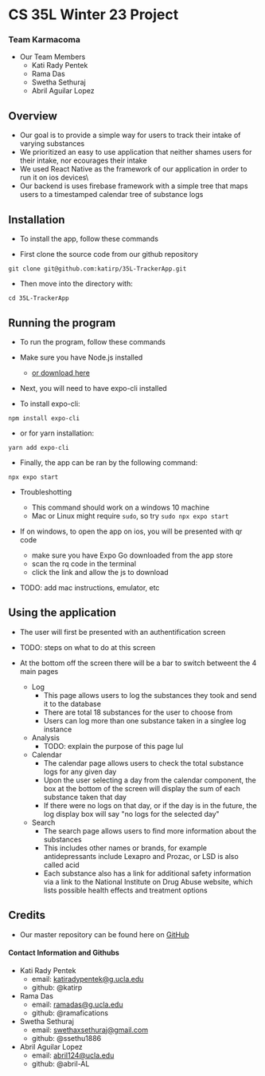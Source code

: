 # CS 35L Winter 23 Project
### Team Karmacoma
- Our Team Members
    - Kati Rady Pentek
    - Rama Das
    - Swetha Sethuraj
    - Abril Aguilar Lopez

## Overview 
- Our goal is to provide a simple way for users to track their intake of varying substances
- We prioritized an easy to use application that neither shames users for their intake, nor ecourages their intake
- We used React Native as the framework of our application in order to run it on ios devices\
- Our backend is uses firebase framework with a simple tree that maps users to a timestamped calendar tree of substance logs

## Installation
- To install the app, follow these commands

- First clone the source code from our github repository
```
git clone git@github.com:katirp/35L-TrackerApp.git
```
- Then move into the directory with:
```
cd 35L-TrackerApp
```

## Running the program
- To run the program, follow these commands

- Make sure you have Node.js installed
    - [or download here](https://nodejs.org/en/download/)
- Next, you will need to have expo-cli installed 
- To install expo-cli:
```
npm install expo-cli
```
- or for yarn installation:
```
yarn add expo-cli
```
- Finally, the app can be ran by the following command:
```
npx expo start
```
- Troubleshotting
    - This command should work on a windows 10 machine
    - Mac or Linux might require `sudo`, so try `sudo npx expo start`

- If on windows, to open the app on ios, you will be presented with qr code
    - make sure you have Expo Go downloaded from the app store
    - scan the rq code in the terminal
    - click the link and allow the js to download

- TODO: add mac instructions, emulator, etc

## Using the application
- The user will first be presented with an authentification screen 
- TODO: steps on what to do at this screen

- At the bottom off the screen there will be a bar to switch betweent the 4 main pages
    - Log
        - This page allows users to log the substances they took and send it to the database
        - There are total 18 substances for the user to choose from
        - Users can log more than one substance taken in a singlee log instance
    - Analysis
        - TODO: explain the purpose of this page lul
    - Calendar
        - The calendar page allows users to check the total substance logs for any given day
        - Upon the user selecting a day from the calendar component, the box at the bottom of the screen will display the sum of each substance taken that day
        - If there were no logs on that day, or if the day is in the future, the log display box will say "no logs for the selected day"
    - Search
        - The search page allows users to find more information about the substances 
        - This includes other names or brands, for example antidepressants include Lexapro and Prozac, or LSD is also called acid
        - Each substance also has a link for additional safety information via a link to the National Institute on Drug Abuse website, which lists possible health effects and treatment options

## Credits
- Our master repository can be found here on [GitHub](https://github.com/katirp/35L-TrackerApp)

#### Contact Information and Githubs
- Kati Rady Pentek 
    - email: katiradypentek@g.ucla.edu
    - github: @katirp
- Rama Das
    - email: ramadas@g.ucla.edu
    - github: @ramafications
- Swetha Sethuraj
    - email: swethaxsethuraj@gmail.com
    - github: @ssethu1886
- Abril Aguilar Lopez
    - email: abril124@ucla.edu
    - github: @abril-AL
